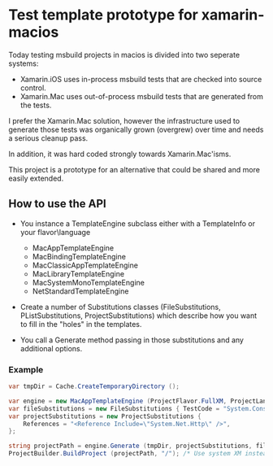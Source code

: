 # Test template prototype for xamarin-macios

Today testing msbuild projects in macios is divided into two seperate systems:

- Xamarin.iOS uses in-process msbuild tests that are checked into source control.
- Xamarin.Mac uses out-of-process msbuild tests that are generated from the tests.

I prefer the Xamarin.Mac solution, however the infrastructure used to generate 
those tests was organically grown (overgrew) over time and needs a serious cleanup pass.

In addition, it was hard coded strongly towards Xamarin.Mac'isms. 

This project is a prototype for an alternative that could be shared and more easily extended.

## How to use the API

- You instance a TemplateEngine subclass either with a TemplateInfo or your flavor\language
    * MacAppTemplateEngine
    * MacBindingTemplateEngine
    * MacClassicAppTemplateEngine
    * MacLibraryTemplateEngine
    * MacSystemMonoTemplateEngine
    * NetStandardTemplateEngine

- Create a number of Substitutions classes (FileSubstitutions, PListSubstitutions, ProjectSubstitutions) which describe how you want to fill in the "holes" in the templates.

- You call a Generate method passing in those substitutions and any additional options.

### Example

```csharp
var tmpDir = Cache.CreateTemporaryDirectory ();

var engine = new MacAppTemplateEngine (ProjectFlavor.FullXM, ProjectLanguage.CSharp);
var fileSubstitutions = new FileSubstitutions { TestCode = "System.Console.WriteLine (typeof (int));" };
var projectSubstitutions = new ProjectSubstitutions {
	References = "<Reference Include=\"System.Net.Http\" />",
};

string projectPath = engine.Generate (tmpDir, projectSubstitutions, fileSubstitutions);
ProjectBuilder.BuildProject (projectPath, "/"); /* Use system XM instead of _mac-build today */
```

